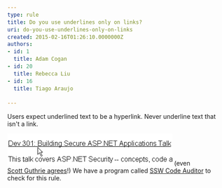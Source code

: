 ```yaml
---
type: rule
title: Do you use underlines only on links?
uri: do-you-use-underlines-only-on-links
created: 2015-02-16T01:26:10.0000000Z
authors:
- id: 1
  title: Adam Cogan
- id: 20
  title: Rebecca Liu
- id: 16
  title: Tiago Araujo

---
```


Users expect underlined text to be a hyperlink. Never underline text that isn't a link.
 
![ Never underline the text when it isn't a link ](../../assets/Websites_UnderlineNoHyperlink.gif)
(even <br>      [Scott Guthrie agrees](http://www.ssw.com.au/ssw/Redirect/Microsoft/ScottGu.htm)!)
We have a program called  [SSW Code Auditor](http://www.ssw.com.au/ssw/CodeAuditor/Rules.aspx#BreadCrumbs) to check for this rule.
